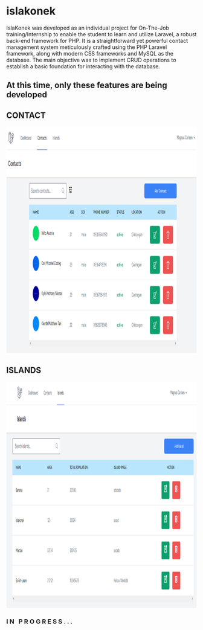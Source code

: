 # islakonek
IslaKonek was developed as an individual project for On-The-Job training/Internship to enable the student to learn and utilize Laravel, a robust back-end framework for PHP. It is a straightforward yet powerful contact management system meticulously crafted using the PHP Laravel framework, along with modern CSS frameworks and MySQL as the database. The main objective was to implement CRUD operations to establish a basic foundation for interacting with the database. 

## At this time, only these features are being developed

## CONTACT
<img src="./storage/assets/Contact-Menu.png" alt="LS" width="1000" height="600">

## ISLANDS
<img src="./storage/assets/Island-Menu.png" alt="LS" width="1000" height="600">


### I N &nbsp; P R O G R E S S . . .


